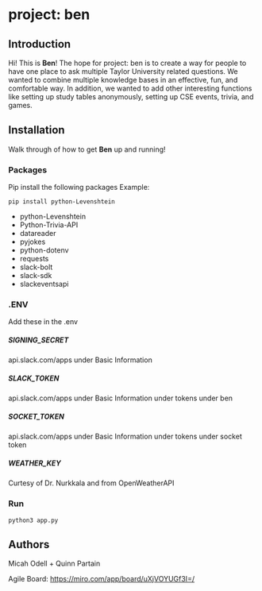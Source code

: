 # project: ben

## Introduction

Hi! This is **Ben**!
The hope for project: ben is to create a way for people to have one place to ask multiple Taylor University related questions. We wanted to combine multiple knowledge bases in an effective, fun, and comfortable way. In addition, we wanted to add other interesting functions like setting up study tables anonymously, setting up CSE events, trivia, and games.

## Installation

Walk through of how to get **Ben** up and running!

### Packages

Pip install the following packages
Example:

	pip install python-Levenshtein
- python-Levenshtein
- Python-Trivia-API
- datareader
- pyjokes
- python-dotenv
- requests
- slack-bolt
- slack-sdk
- slackeventsapi

### .ENV
Add these in the .env 
##### SIGNING_SECRET 
api.slack.com/apps under Basic Information
##### SLACK_TOKEN 
api.slack.com/apps under Basic Information under tokens under ben
##### SOCKET_TOKEN
api.slack.com/apps under Basic Information under tokens under socket token
##### WEATHER_KEY  
Curtesy of Dr. Nurkkala and from OpenWeatherAPI

### Run 
	python3 app.py

## Authors
Micah Odell + Quinn Partain

Agile Board: https://miro.com/app/board/uXjVOYUGf3I=/
